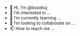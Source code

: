 - 👋 Hi, I’m @bssobuj
- 👀 I’m interested in ...
- 🌱 I’m currently learning ...
- 💞️ I’m looking to collaborate on ...
- 📫 How to reach me ...

<!---
bssobuj/bssobuj is a ✨ special ✨ repository because its `README.md` (this file) appears on your GitHub profile.
You can click the Preview link to take a look at your changes.
--->
